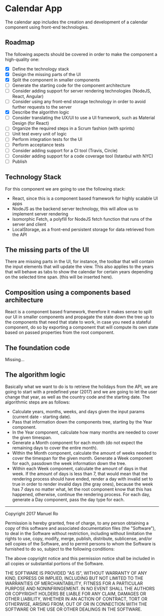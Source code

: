 # Calendar App
The calendar app includes the creation and development of a calendar component using front-end technologies.

## Roadmap
The following aspects should be covered in order to make the component a high-quality one:
- [x] Define the technology stack
- [x] Design the missing parts of the UI
- [x] Split the component in smaller components
- [ ] Generate the starting code for the component architecture
- [ ] Consider adding support for server rendering technologies (NodeJS, React, Angular)
- [ ] Consider using any front-end storage technology in order to avoid further requests to the server
- [x] Describe the algorithm logic
- [ ] Consider translating the UX/UI to use a UI framework, such as Material Design (for React)
- [ ] Organize the required steps in a Scrum fashion (with sprints)
- [ ] Unit test every unit of logic
- [ ] Perform integration tests for the UI
- [ ] Perform acceptance tests
- [ ] Consider adding support for a CI tool (Travis, Circle)
- [ ] Consider adding support for a code coverage tool (Istanbul with NYC)
- [ ] Publish

## Technology Stack
For this component we are going to use the following stack:
- React, since this is a component based framework for highly scalable UI apps
- NodeJS as the backend server technology, this will allow us to implement server rendering
- Isomorphic Fetch, a polyfill for NodeJS fetch function that runs of the server and client
- LocalStorage, as a front-end persistent storage for data retrieved from the API

## The missing parts of the UI
There are missing parts in the UI, for instance, the toolbar that will contain the input elements that will update the view. This also applies to the years that will behave as tabs to show the calendar for certain years depending on the selected time span.
(this will be inserted here).

## Composition using a components based architecture
React is a component based framework, therefore it makes sense to split our UI in smaller components and propagate the state down the tree up to the components that need that state to work, in case you need a stateful component, do so by exporting a component that will compute its own state based on passed properties from the root component.

## The foundation code
Missing...

## The algorithm logic
Basically what we want to do is to retrieve the holidays from the API, we are going to start with a predefined year (2017) and we are going to let the user change that year, as well as the country code and the starting date. The algorithmic steps are as follows:
- Calculate years, months, weeks, and days given the input params (current date - starting date).
- Pass that information down the components tree, starting by the Year component.
- In the Year component, calculate how many months are needed to cover the given timespan.
- Generate a Month component for each month (do not expect the remaining days to cover the entire month).
- Within the Month component, calculate the amount of weeks needed to cover the timespan for the given month. Generate a Week component for each, passdown the week information down the tree.
- Within each Week component, calculate the amount of days in that week. If the amount of days is less than 7, that would mean that the rendering process should have ended, render a day with invalid set to true in order to render invalid days (the gray ones), because the week has 7 days no matter what, let the root component know that this has happened, otherwise, continue the rendering process. For each day, generate a Day component, pass the day type for each.

___
Copyright 2017 Manuel Ro

Permission is hereby granted, free of charge, to any person obtaining a copy of this software and associated documentation files (the "Software"), to deal in the Software without restriction, including without limitation the rights to use, copy, modify, merge, publish, distribute, sublicense, and/or sell copies of the Software, and to permit persons to whom the Software is furnished to do so, subject to the following conditions:

The above copyright notice and this permission notice shall be included in all copies or substantial portions of the Software.

THE SOFTWARE IS PROVIDED "AS IS", WITHOUT WARRANTY OF ANY KIND, EXPRESS OR IMPLIED, INCLUDING BUT NOT LIMITED TO THE WARRANTIES OF MERCHANTABILITY, FITNESS FOR A PARTICULAR PURPOSE AND NONINFRINGEMENT. IN NO EVENT SHALL THE AUTHORS OR COPYRIGHT HOLDERS BE LIABLE FOR ANY CLAIM, DAMAGES OR OTHER LIABILITY, WHETHER IN AN ACTION OF CONTRACT, TORT OR OTHERWISE, ARISING FROM, OUT OF OR IN CONNECTION WITH THE SOFTWARE OR THE USE OR OTHER DEALINGS IN THE SOFTWARE.
